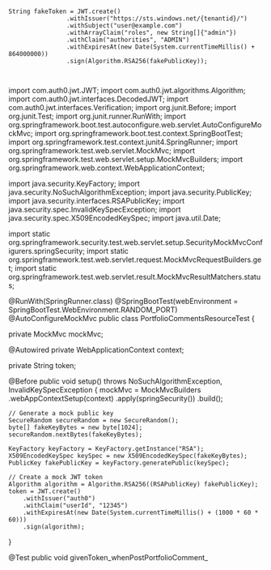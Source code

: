 ```

String fakeToken = JWT.create()
                .withIssuer("https://sts.windows.net/{tenantid}/")
                .withSubject("user@example.com")
                .withArrayClaim("roles", new String[]{"admin"})
                .withClaim("authorities", "ADMIN")
                .withExpiresAt(new Date(System.currentTimeMillis() + 864000000))
                .sign(Algorithm.RSA256(fakePublicKey));



```


import com.auth0.jwt.JWT;
import com.auth0.jwt.algorithms.Algorithm;
import com.auth0.jwt.interfaces.DecodedJWT;
import com.auth0.jwt.interfaces.Verification;
import org.junit.Before;
import org.junit.Test;
import org.junit.runner.RunWith;
import org.springframework.boot.test.autoconfigure.web.servlet.AutoConfigureMockMvc;
import org.springframework.boot.test.context.SpringBootTest;
import org.springframework.test.context.junit4.SpringRunner;
import org.springframework.test.web.servlet.MockMvc;
import org.springframework.test.web.servlet.setup.MockMvcBuilders;
import org.springframework.web.context.WebApplicationContext;

import java.security.KeyFactory;
import java.security.NoSuchAlgorithmException;
import java.security.PublicKey;
import java.security.interfaces.RSAPublicKey;
import java.security.spec.InvalidKeySpecException;
import java.security.spec.X509EncodedKeySpec;
import java.util.Date;

import static org.springframework.security.test.web.servlet.setup.SecurityMockMvcConfigurers.springSecurity;
import static org.springframework.test.web.servlet.request.MockMvcRequestBuilders.get;
import static org.springframework.test.web.servlet.result.MockMvcResultMatchers.status;

@RunWith(SpringRunner.class)
@SpringBootTest(webEnvironment = SpringBootTest.WebEnvironment.RANDOM_PORT)
@AutoConfigureMockMvc
public class PortfolioCommentsResourceTest {

  private MockMvc mockMvc;

  @Autowired
  private WebApplicationContext context;

  private String token;

  @Before
  public void setup() throws NoSuchAlgorithmException, InvalidKeySpecException {
    mockMvc = MockMvcBuilders
        .webAppContextSetup(context)
        .apply(springSecurity())
        .build();

    // Generate a mock public key
    SecureRandom secureRandom = new SecureRandom();
    byte[] fakeKeyBytes = new byte[1024];
    secureRandom.nextBytes(fakeKeyBytes);

    KeyFactory keyFactory = KeyFactory.getInstance("RSA");
    X509EncodedKeySpec keySpec = new X509EncodedKeySpec(fakeKeyBytes);
    PublicKey fakePublicKey = keyFactory.generatePublic(keySpec);

    // Create a mock JWT token
    Algorithm algorithm = Algorithm.RSA256((RSAPublicKey) fakePublicKey);
    token = JWT.create()
        .withIssuer("auth0")
        .withClaim("userId", "12345")
        .withExpiresAt(new Date(System.currentTimeMillis() + (1000 * 60 * 60)))
        .sign(algorithm);
  }

  @Test
  public void givenToken_whenPostPortfolioComment_
